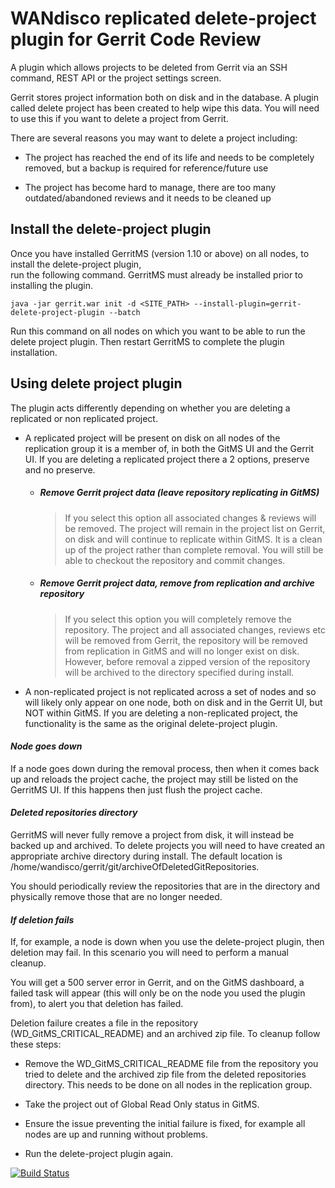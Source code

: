 # WANdisco replicated delete-project plugin for Gerrit Code Review

A plugin which allows projects to be deleted from Gerrit via an SSH command,
REST API or the project settings screen.

Gerrit stores project information both on disk and in the database. 
A plugin called delete project has been created to help wipe this data. 
You will need to use this if you want to delete a project from Gerrit.

There are several reasons you may want to delete a project including:

* The project has reached the end of its life and needs to be completely removed, but a backup is required for reference/future use

* The project has become hard to manage, there are too many outdated/abandoned reviews and it needs to be cleaned up

## Install the delete-project plugin

Once you have installed GerritMS (version 1.10 or above) on all nodes, to install the delete-project plugin,  
run the following command. GerritMS must already be installed prior to installing the plugin.

```java -jar gerrit.war init -d <SITE_PATH> --install-plugin=gerrit-delete-project-plugin --batch```

Run this command on all nodes on which you want to be able to run the delete project plugin. Then restart GerritMS to complete the plugin installation.


## Using delete project plugin

The plugin acts differently depending on whether you are deleting a replicated or non replicated project.

* A replicated project will be present on disk on all nodes of the replication group it is a member of, in both the GitMS UI and the Gerrit UI.
If you are deleting a replicated project there a 2 options, preserve and no preserve.

    * ##### *Remove Gerrit project data (leave repository replicating in GitMS)*
      
      >If you select this option all associated changes & reviews will be removed. 
      >The project will remain in the project list on Gerrit, on disk and will continue to replicate within GitMS. 
      >It is a clean up of the project rather than complete removal. You will still be able to checkout the repository and commit changes.
      
    * ##### *Remove Gerrit project data, remove from replication and archive repository*
      
      >If you select this option you will completely remove the repository. The project and all associated changes, 
      >reviews etc will be removed from Gerrit, the repository will be removed from replication in GitMS and will no longer exist on disk.
      >However, before removal a zipped version of the repository will be archived to the directory specified during install.

* A non-replicated project is not replicated across a set of nodes and so will likely only appear on one node, both on disk and in the Gerrit UI, but NOT within GitMS.
If you are deleting a non-replicated project, the functionality is the same as the original delete-project plugin.


#### *Node goes down*

If a node goes down during the removal process, then when it comes back up and reloads the project cache, 
the project may still be listed on the GerritMS UI. If this happens then just flush the project cache.

#### *Deleted repositories directory*
GerritMS will never fully remove a project from disk, it will instead be backed up and archived. 
To delete projects you will need to have created an appropriate archive directory during install. 
The default location is /home/wandisco/gerrit/git/archiveOfDeletedGitRepositories.

You should periodically review the repositories that are in the directory and physically remove those that are no longer needed.

#### *If deletion fails*
If, for example, a node is down when you use the delete-project plugin, then deletion may fail. 
In this scenario you will need to perform a manual cleanup.

You will get a 500 server error in Gerrit, and on the GitMS dashboard, a failed task will appear 
(this will only be on the node you used the plugin from), to alert you that deletion has failed.

Deletion failure creates a file in the repository (WD_GitMS_CRITICAL_README) and an archived zip file. To cleanup follow these steps:

* Remove the WD_GitMS_CRITICAL_README file from the repository you tried to delete and the archived zip file from the deleted repositories directory. 
This needs to be done on all nodes in the replication group.

* Take the project out of Global Read Only status in GitMS.

* Ensure the issue preventing the initial failure is fixed, for example all nodes are up and running without problems.

* Run the delete-project plugin again.


[![Build Status](https://gerrit-ci.gerritforge.com/view/Plugins-stable-2.16/job/plugin-delete-project-bazel-stable-2.16/badge/icon
)](https://gerrit-ci.gerritforge.com/view/Plugins-stable-2.16/job/plugin-delete-project-bazel-stable-2.16/) 
